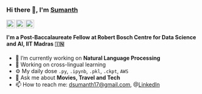 ### Hi there 👋, I'm [Sumanth](http://sumanthd17.github.io)

<a href="https://twitter.com/sumanthd17">
  <img align="left" alt="Sumanth Doddapaneni | Twitter" width="22px" src="https://cdn.jsdelivr.net/npm/simple-icons@v3/icons/twitter.svg" />
</a>
<a href="https://www.linkedin.com/in/sumanth-doddapaneni-25494b130/">
  <img align="left" alt="Sumanth Doddapaneni | LinkedIn" width="22px" src="https://cdn.jsdelivr.net/npm/simple-icons@v3/icons/linkedin.svg" />
</a>
<a href="https://www.instagram.com/sumanth__d/">
  <img align="left" alt="Sumanth Doddapaneni | Instagram" width="22px" src="https://cdn.jsdelivr.net/npm/simple-icons@v3/icons/instagram.svg" />
</a>
<br />

#### I'm a Post-Baccalaureate Fellow at Robert Bosch Centre for Data Science and AI, IIT Madras :india:

- 🔭 I’m currently working on **Natural Language Processing**
- 🔭 Working on cross-lingual learning
- ⚙️ My daily dose `.py`, `.ipynb`, `.pkl`, `.ckpt`, `AWS`
- 💬 Ask me about **Movies, Travel and Tech**
- 📫 How to reach me: dsumanth17@gmail.com, @[LinkedIn](https://www.linkedin.com/in/sumanth-doddapaneni-25494b130/)
